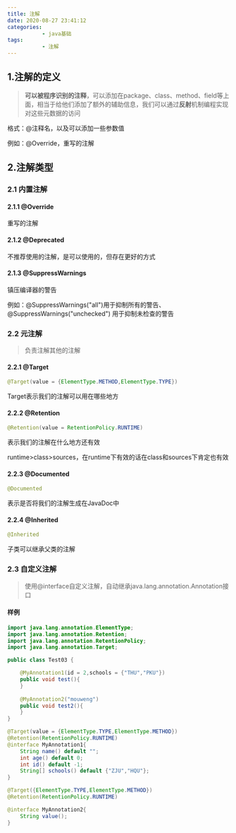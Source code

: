 ```yaml
---
title: 注解
date: 2020-08-27 23:41:12
categories: 
           - java基础
tags:
           - 注解
---
```


## 1.注解的定义

> **可以被程序识别的注释**，可以添加在package、class、method、field等上面，相当于给他们添加了额外的辅助信息，我们可以通过**反射**机制编程实现对这些元数据的访问

格式：@注释名，以及可以添加一些参数值

例如：@Override，重写的注解

## 2.注解类型

### 2.1 内置注解

#### 2.1.1  @Override

重写的注解

#### 2.1.2  @Deprecated

不推荐使用的注解，是可以使用的，但存在更好的方式

#### 2.1.3 @SuppressWarnings

镇压编译器的警告

例如：@SuppressWarnings("all")用于抑制所有的警告、@SuppressWarnings("unchecked") 用于抑制未检查的警告

### 2.2 元注解

> 负责注解其他的注解

#### 2.2.1 @Target

```java
@Target(value = {ElementType.METHOD,ElementType.TYPE})
```

Target表示我们的注解可以用在哪些地方

#### 2.2.2 @Retention

```java
@Retention(value = RetentionPolicy.RUNTIME)
```

表示我们的注解在什么地方还有效

runtime>class>sources，在runtime下有效的话在class和sources下肯定也有效

#### 2.2.3 @Documented

```java
@Documented
```

表示是否将我们的注解生成在JavaDoc中

#### 2.2.4 @Inherited

```java
@Inherited
```

子类可以继承父类的注解

### 2.3 自定义注解

> 使用@interface自定义注解，自动继承java.lang.annotation.Annotation接口

#### 样例

```java
import java.lang.annotation.ElementType;
import java.lang.annotation.Retention;
import java.lang.annotation.RetentionPolicy;
import java.lang.annotation.Target;

public class Test03 {

    @MyAnnotation1(id = 2,schools = {"THU","PKU"})
    public void test(){
    }
    
    @MyAnnotation2("mouweng")
    public void test2(){
    }
}

@Target(value = {ElementType.TYPE,ElementType.METHOD})
@Retention(RetentionPolicy.RUNTIME)
@interface MyAnnotation1{
    String name() default "";
    int age() default 0;
    int id() default -1;
    String[] schools() default {"ZJU","HQU"};
}

@Target({ElementType.TYPE,ElementType.METHOD})
@Retention(RetentionPolicy.RUNTIME)

@interface MyAnnotation2{
    String value();
}
```

